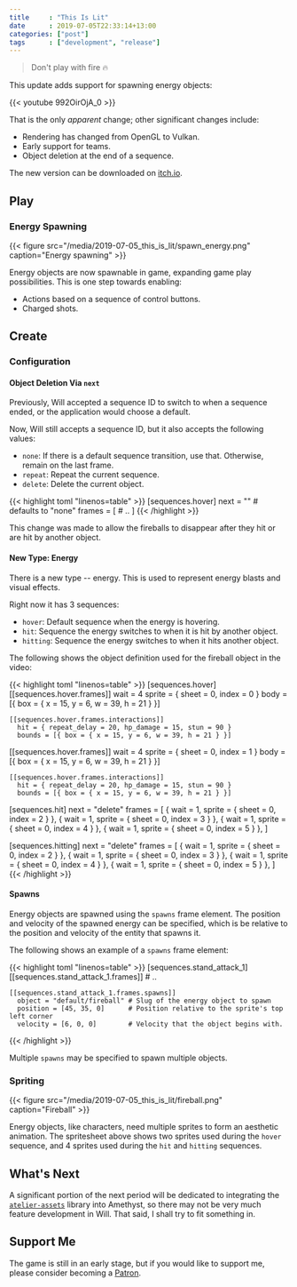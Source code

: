 ```yaml
---
title     : "This Is Lit"
date      : 2019-07-05T22:33:14+13:00
categories: ["post"]
tags      : ["development", "release"]
---
```


> Don't play with fire 🔥

This update adds support for spawning energy objects:

{{< youtube 992OirOjA_0 >}}

That is the only *apparent* change; other significant changes include:

* Rendering has changed from OpenGL to Vulkan.
* Early support for teams.
* Object deletion at the end of a sequence.

The new version can be downloaded on [itch.io](https://azriel91.itch.io/will).

## Play

### Energy Spawning

{{< figure src="/media/2019-07-05_this_is_lit/spawn_energy.png" caption="Energy spawning" >}}

Energy objects are now spawnable in game, expanding game play possibilities. This is one step towards enabling:

* Actions based on a sequence of control buttons.
* Charged shots.

## Create

### Configuration

#### Object Deletion Via `next`

Previously, Will accepted a sequence ID to switch to when a sequence ended, or the application would choose a default.

Now, Will still accepts a sequence ID, but it also accepts the following values:

* `none`: If there is a default sequence transition, use that. Otherwise, remain on the last frame.
* `repeat`: Repeat the current sequence.
* `delete`: Delete the current object.

{{< highlight toml "linenos=table" >}}
[sequences.hover]
  next = "" # defaults to "none"
  frames = [
    # ..
  ]
{{< /highlight >}}

This change was made to allow the fireballs to disappear after they hit or are hit by another object.

#### New Type: Energy

There is a new type -- energy. This is used to represent energy blasts and visual effects.

Right now it has 3 sequences:

* `hover`: Default sequence when the energy is hovering.
* `hit`: Sequence the energy switches to when it is hit by another object.
* `hitting`: Sequence the energy switches to when it hits another object.

The following shows the object definition used for the fireball object in the video:

{{< highlight toml "linenos=table" >}}
[sequences.hover]
  [[sequences.hover.frames]]
    wait = 4
    sprite = { sheet = 0, index = 0 }
    body = [{ box = { x = 15, y = 6, w = 39, h = 21 } }]

    [[sequences.hover.frames.interactions]]
      hit = { repeat_delay = 20, hp_damage = 15, stun = 90 }
      bounds = [{ box = { x = 15, y = 6, w = 39, h = 21 } }]

  [[sequences.hover.frames]]
    wait = 4
    sprite = { sheet = 0, index = 1 }
    body = [{ box = { x = 15, y = 6, w = 39, h = 21 } }]

    [[sequences.hover.frames.interactions]]
      hit = { repeat_delay = 20, hp_damage = 15, stun = 90 }
      bounds = [{ box = { x = 15, y = 6, w = 39, h = 21 } }]

[sequences.hit]
  next = "delete"
  frames = [
    { wait = 1, sprite = { sheet = 0, index = 2 } },
    { wait = 1, sprite = { sheet = 0, index = 3 } },
    { wait = 1, sprite = { sheet = 0, index = 4 } },
    { wait = 1, sprite = { sheet = 0, index = 5 } },
  ]

[sequences.hitting]
  next = "delete"
  frames = [
    { wait = 1, sprite = { sheet = 0, index = 2 } },
    { wait = 1, sprite = { sheet = 0, index = 3 } },
    { wait = 1, sprite = { sheet = 0, index = 4 } },
    { wait = 1, sprite = { sheet = 0, index = 5 } },
  ]
{{< /highlight >}}

#### Spawns

Energy objects are spawned using the `spawns` frame element. The position and velocity of the spawned energy can be specified, which is be relative to the position and velocity of the entity that spawns it.

The following shows an example of a `spawns` frame element:

{{< highlight toml "linenos=table" >}}
[sequences.stand_attack_1]
  [[sequences.stand_attack_1.frames]]
    # ..

    [[sequences.stand_attack_1.frames.spawns]]
      object = "default/fireball" # Slug of the energy object to spawn
      position = [45, 35, 0]      # Position relative to the sprite's top left corner
      velocity = [6, 0, 0]        # Velocity that the object begins with.
{{< /highlight >}}

Multiple `spawns` may be specified to spawn multiple objects.

### Spriting

{{< figure src="/media/2019-07-05_this_is_lit/fireball.png" caption="Fireball" >}}

Energy objects, like characters, need multiple sprites to form an aesthetic animation. The spritesheet above shows two sprites used during the `hover` sequence, and 4 sprites used during the `hit` and `hitting` sequences.

## What's Next

A significant portion of the next period will be dedicated to integrating the [`atelier-assets`](https://github.com/amethyst/atelier-assets) library into Amethyst, so there may not be very much feature development in Will. That said, I shall try to fit something in.

## Support Me

The game is still in an early stage, but if you would like to support me, please consider becoming a [Patron](https://www.patreon.com/azriel91).
